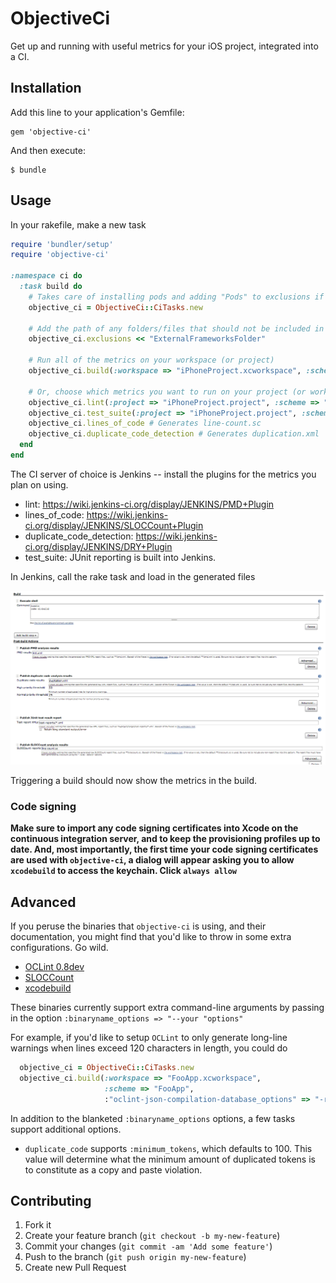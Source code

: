 # ObjectiveCi

Get up and running with useful metrics for your iOS project, integrated into a CI.

## Installation

Add this line to your application's Gemfile:

    gem 'objective-ci'

And then execute:

    $ bundle


## Usage

In your rakefile, make a new task

```ruby
require 'bundler/setup'
require 'objective-ci'

:namespace ci do
  :task build do
    # Takes care of installing pods and adding "Pods" to exclusions if Podfile is detected
    objective_ci = ObjectiveCi::CiTasks.new
    
    # Add the path of any folders/files that should not be included in the metrics
    objective_ci.exclusions << "ExternalFrameworksFolder"
    
    # Run all of the metrics on your workspace (or project)
    objective_ci.build(:workspace => "iPhoneProject.xcworkspace", :scheme => "iPhoneProjectReleaseScheme")
    
    # Or, choose which metrics you want to run on your project (or workspace)
    objective_ci.lint(:project => "iPhoneProject.project", :scheme => "iPhoneProjectReleaseScheme") # Generates lint.xml
    objective_ci.test_suite(:project => "iPhoneProject.project", :scheme => "iPhoneProjectReleaseScheme") # Generates test-reports/*.xml
    objective_ci.lines_of_code # Generates line-count.sc
    objective_ci.duplicate_code_detection # Generates duplication.xml
  end
end
```

The CI server of choice is Jenkins -- install the plugins for the metrics you plan on using.

* lint: https://wiki.jenkins-ci.org/display/JENKINS/PMD+Plugin
* lines_of_code: https://wiki.jenkins-ci.org/display/JENKINS/SLOCCount+Plugin
* duplicate_code_detection: https://wiki.jenkins-ci.org/display/JENKINS/DRY+Plugin
* test_suite: JUnit reporting is built into Jenkins.

In Jenkins, call the rake task and load in the generated files

![Jenkins Screenshot](/docs/jenkins-setup.jpg)

Triggering a build should now show the metrics in the build.

### Code signing

**Make sure to import any code signing certificates into Xcode on the continuous integration server, and to keep the provisioning profiles up to date. And, most importantly, the first time your code signing certificates are used with `objective-ci`, a dialog will appear asking you to allow `xcodebuild` to access the keychain. Click `always allow`**

## Advanced

If you peruse the binaries that `objective-ci` is using, and their documentation, you might find that you'd like to throw in some extra configurations. Go wild.

* [OCLint 0.8dev](http://docs.oclint.org/en/dev/)
* [SLOCCount](http://www.dwheeler.com/sloccount/)
* [xcodebuild](https://www.google.com/url?sa=f&rct=j&url=http://developer.apple.com/documentation/Darwin/Reference/ManPages/man1/xcodebuild.1.html&q=&esrc=s&ei=kB5mUvyQCbL62gWN8IGgAg&usg=AFQjCNG065ry1JvpdG4kiuAmQZTP-yotRQ)

These binaries currently support extra command-line arguments by passing in the option `:binaryname_options => "--your "options"`

For example, if you'd like to setup `OCLint` to only generate long-line warnings when lines exceed 120 characters in length, you could do
```ruby
  objective_ci = ObjectiveCi::CiTasks.new
  objective_ci.build(:workspace => "FooApp.xcworkspace",
                     :scheme => "FooApp",
                     :"oclint-json-compilation-database_options" => "-rc=LONG_LINE=120")
```

In addition to the blanketed `:binaryname_options` options, a few tasks support additional options.

* `duplicate_code` supports `:minimum_tokens`, which defaults to 100. This value will determine what the minimum amount of duplicated tokens is to constitute as a copy and paste violation.

## Contributing

1. Fork it
2. Create your feature branch (`git checkout -b my-new-feature`)
3. Commit your changes (`git commit -am 'Add some feature'`)
4. Push to the branch (`git push origin my-new-feature`)
5. Create new Pull Request
